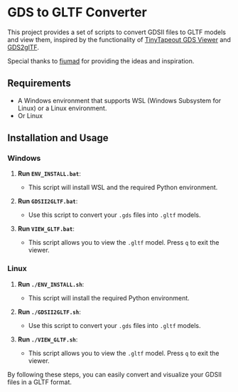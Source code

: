 # GDS to GLTF Converter

This project provides a set of scripts to convert GDSII files to GLTF models and view them, inspired by the functionality of [TinyTapeout GDS Viewer](https://gds-viewer.tinytapeout.com/?model=) and [GDS2glTF](https://github.com/mbalestrini/GDS2glTF).

Special thanks to [fiumad](https://github.com/fiumad/) for providing the ideas and inspiration.

## Requirements

- A Windows environment that supports WSL (Windows Subsystem for Linux) or a Linux environment.
- Or Linux

## Installation and Usage

### Windows

1. **Run `ENV_INSTALL.bat`**:
   - This script will install WSL and the required Python environment.

2. **Run `GDSII2GLTF.bat`**:
   - Use this script to convert your `.gds` files into `.gltf` models.

3. **Run `VIEW_GLTF.bat`**:
   - This script allows you to view the `.gltf` model. Press `q` to exit the viewer.

### Linux

1. **Run `./ENV_INSTALL.sh`**:
   - This script will install the required Python environment.

2. **Run `./GDSII2GLTF.sh`**:
   - Use this script to convert your `.gds` files into `.gltf` models.

3. **Run `./VIEW_GLTF.sh`**:
   - This script allows you to view the `.gltf` model. Press `q` to exit the viewer.

By following these steps, you can easily convert and visualize your GDSII files in a GLTF format.
